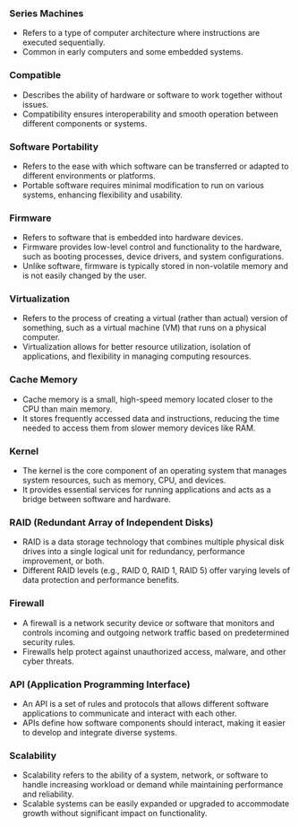 ### Series Machines
- Refers to a type of computer architecture where instructions are executed sequentially.
- Common in early computers and some embedded systems.

### Compatible
- Describes the ability of hardware or software to work together without issues.
- Compatibility ensures interoperability and smooth operation between different components or systems.

### Software Portability
- Refers to the ease with which software can be transferred or adapted to different environments or platforms.
- Portable software requires minimal modification to run on various systems, enhancing flexibility and usability.

### Firmware
- Refers to software that is embedded into hardware devices.
- Firmware provides low-level control and functionality to the hardware, such as booting processes, device drivers, and system configurations.
- Unlike software, firmware is typically stored in non-volatile memory and is not easily changed by the user.

### Virtualization
- Refers to the process of creating a virtual (rather than actual) version of something, such as a virtual machine (VM) that runs on a physical computer.
- Virtualization allows for better resource utilization, isolation of applications, and flexibility in managing computing resources.

### Cache Memory
- Cache memory is a small, high-speed memory located closer to the CPU than main memory.
- It stores frequently accessed data and instructions, reducing the time needed to access them from slower memory devices like RAM.

### Kernel
- The kernel is the core component of an operating system that manages system resources, such as memory, CPU, and devices.
- It provides essential services for running applications and acts as a bridge between software and hardware.

### RAID (Redundant Array of Independent Disks)
- RAID is a data storage technology that combines multiple physical disk drives into a single logical unit for redundancy, performance improvement, or both.
- Different RAID levels (e.g., RAID 0, RAID 1, RAID 5) offer varying levels of data protection and performance benefits.

### Firewall
- A firewall is a network security device or software that monitors and controls incoming and outgoing network traffic based on predetermined security rules.
- Firewalls help protect against unauthorized access, malware, and other cyber threats.

### API (Application Programming Interface)
- An API is a set of rules and protocols that allows different software applications to communicate and interact with each other.
- APIs define how software components should interact, making it easier to develop and integrate diverse systems.

### Scalability
- Scalability refers to the ability of a system, network, or software to handle increasing workload or demand while maintaining performance and reliability.
- Scalable systems can be easily expanded or upgraded to accommodate growth without significant impact on functionality.
